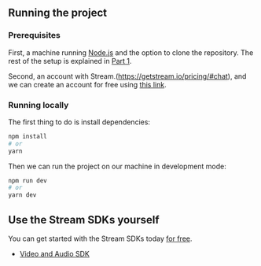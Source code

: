 

## Running the project

### Prerequisites

First, a machine running [Node.js](https://nodejs.org/en) and the option to clone the repository. The rest of the setup is explained in [Part 1](https://getstream.io/blog/discord-clone-project-setup/).

Second, an account with Stream.(https://getstream.io/pricing/#chat), and we can create an account for free using [this link](https://http://getstream.io/try-for-free/).

### Running locally

The first thing to do is install dependencies:

```bash
npm install
# or
yarn
```

Then we can run the project on our machine in development mode:

```bash
npm run dev
# or
yarn dev
```

## Use the Stream SDKs yourself

You can get started with the Stream SDKs today [for free](https://http://getstream.io/try-for-free/).
- [Video and Audio SDK](https://getstream.io/video/docs/react/)
